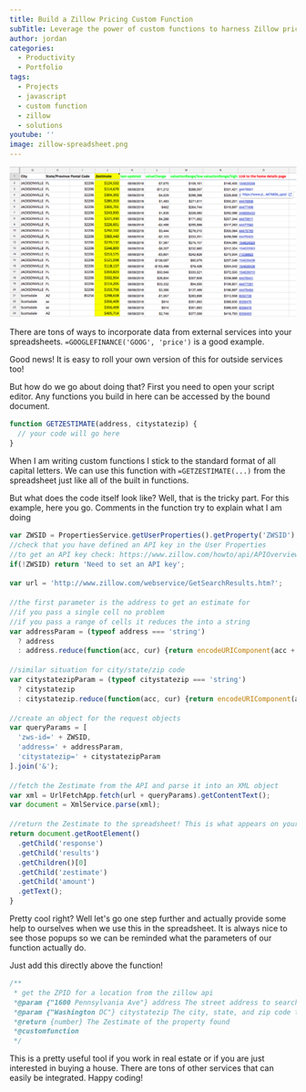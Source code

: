 ```yaml
---
title: Build a Zillow Pricing Custom Function
subTitle: Leverage the power of custom functions to harness Zillow prices as an external service
author: jordan
categories:
  - Productivity
  - Portfolio
tags:
  - Projects
  - javascript
  - custom function
  - zillow
  - solutions
youtube: ''
image: zillow-spreadsheet.png
---
```


![Zillow Spreadsheet](./zillow-spreadsheet.png)

There are tons of ways to incorporate data from external services into your spreadsheets. `=GOOGLEFINANCE('GOOG', 'price')` is a good example.

Good news! It is easy to roll your own version of this for outside services too!

But how do we go about doing that? First you need to open your script editor. Any functions you build in here can be accessed by the bound document.

```javascript
function GETZESTIMATE(address, citystatezip) {
  // your code will go here
}
```

When I am writing custom functions I stick to the standard format of all capital letters. We can use this function with `=GETZESTIMATE(...)` from the spreadsheet just like all of the built in functions.

But what does the code itself look like? Well, that is the tricky part. For this example, here you go. Comments in the function try to explain what I am doing

```javascript
var ZWSID = PropertiesService.getUserProperties().getProperty('ZWSID');
//check that you have defined an API key in the User Properties
//to get an API key check: https://www.zillow.com/howto/api/APIOverview.htm
if(!ZWSID) return 'Need to set an API key';

var url = 'http://www.zillow.com/webservice/GetSearchResults.htm?';

//the first parameter is the address to get an estimate for
//if you pass a single cell no problem
//if you pass a range of cells it reduces the into a string
var addressParam = (typeof address === 'string')
  ? address
  : address.reduce(function(acc, cur) {return encodeURIComponent(acc + ' ' + cur);}, '');

//similar situation for city/state/zip code
var citystatezipParam = (typeof citystatezip === 'string')
  ? citystatezip
  : citystatezip.reduce(function(acc, cur) {return encodeURIComponent(acc + ' ' + cur);}, '');

//create an object for the request objects
var queryParams = [
  'zws-id=' + ZWSID,
  'address=' + addressParam,
  'citystatezip=' + citystatezipParam
].join('&');

//fetch the Zestimate from the API and parse it into an XML object
var xml = UrlFetchApp.fetch(url + queryParams).getContentText();
var document = XmlService.parse(xml);

//return the Zestimate to the spreadsheet! This is what appears on your spreadsheet
return document.getRootElement()
  .getChild('response')
  .getChild('results')
  .getChildren()[0]
  .getChild('zestimate')
  .getChild('amount')
  .getText();
}
```

Pretty cool right? Well let's go one step further and actually provide some help to ourselves when we use this in the spreadsheet. It is always nice to see those popups so we can be reminded what the parameters of our function actually do.

Just add this directly above the function!

```javascript
/**
 * get the ZPID for a location from the zillow api
 *@param {"1600 Pennsylvania Ave"} address The street address to search. (optional) You can use a range of values if you store the address in multiple cells
 *@param {"Washington DC"} citystatezip The city, state, and zip code to search. (optional) You can use a range of values if you store the address in multiple cells
 *@return {number} The Zestimate of the property found
 *@customfunction
 */
```

This is a pretty useful tool if you work in real estate or if you are just interested in buying a house. There are tons of other services that can easily be integrated. Happy coding!
